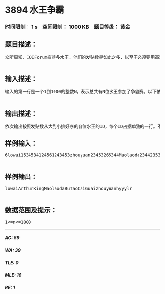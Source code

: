 # 3894 水王争霸   
### 时间限制： 1 s&nbsp;&nbsp;&nbsp;&nbsp;空间限制： 1000 KB&nbsp;&nbsp;&nbsp;&nbsp;题目等级： 黄金  
## 题目描述：  

<pre>
众所周知，IOIForum有很多水王，他们的发贴数是如此之多，以至于必须要用高精度数才能保存。为了迎接国庆，IOIForum决定举行一次水王争霸赛，比赛的规则是将这些水王截止到2003年9月30日23时59分59秒这一刻所发的总贴数从大到小进行排序。每个水王当然都想取得尽量靠前的名次，所以他们竭尽全力，不择手段地进行灌水。终于，激动人心的一刻到来了，2003年10月1日0时0分0秒，你作为裁判得到了每个水王的发贴数，现在，你的任务是公正地把这些水王按照发贴数从大到小进行排序。  

</pre>
  
  
## 输入描述：  

<pre>
输入的第一行是一个1到1000的整数N，表示总共有N位水王参加了争霸赛。以下依次给出每位水王的描述，一位水王的描述占据两行，第一行为一个仅由字母和数字组成的长度不超过20的字符串，代表这个水王的ID，第二行一个高精度的整数(非负数)，代表这个水王的发贴数。注意，这个整数的首位没有不必要的0。考虑到IOIForum的数据库是有限的，所有水王发贴数的总长度（注意，是总长度而不是总和）不会超过10000。除了子母、数字和必要的换行，输入中不会出现空格等字符。  

</pre>
  
  
## 输出描述：  

<pre>
依次输出按照发贴数从大到小排好序的各位水王的ID，每个ID占据单独的一行。不能有任何多余的字符。若几个ID的发贴数相同，则按照ID的字典顺序先后排列。
</pre>
  
  
## 样例输入：  

<pre>
6lowai1534534124561243453zhouyuan23453265344Maolaoda23442353452342BuTaoCaiGuai7568784573464ArthurKing97534892734723947hyyylr623893451  

</pre>
  
  
## 样例输出：  

<pre>
lowaiArthurKingMaolaodaBuTaoCaiGuaizhouyuanhyyylr  

</pre>
  
  
## 数据范围及提示：  

<pre>
1<=n<=1000
</pre>
  
  
***  

##### AC: 59  
##### WA: 39  
##### TLE: 0  
##### MLE: 16  
##### RE: 1  
